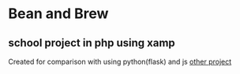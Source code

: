 # Bean and Brew
## school project in php using xamp


Created for comparison with using python\(flask\) and js [other project](https://github.com/dylfer/school-Bean_and_Brew-flask "view this same project created in python(flask) and uses js")

